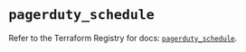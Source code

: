 # `pagerduty_schedule`

Refer to the Terraform Registry for docs: [`pagerduty_schedule`](https://registry.terraform.io/providers/pagerduty/pagerduty/3.29.1/docs/resources/schedule).
